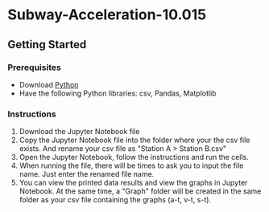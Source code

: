 # Subway-Acceleration-10.015
## Getting Started
### Prerequisites
- Download <a href="https://www.python.org/downloads/">Python</a>
- Have the following Python libraries: csv, Pandas, Matplotlib

### Instructions
1) Download the Jupyter Notebook file
2) Copy the Jupyter Notebook file into the folder where your the csv file exists. And rename your csv file as "Station A > Station B.csv"
3) Open the Jupyter Notebook, follow the instructions and run the cells.
4) When running the file, there will be times to ask you to input the file name. Just enter the renamed file name.
5) You can view the printed data results and view the graphs in Jupyter Notebook. At the same time, a "Graph" folder will be created in the same folder as your csv file containing the graphs (a-t, v-t, s-t).

